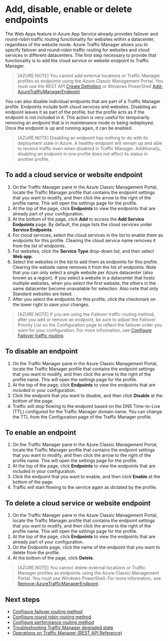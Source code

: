 <properties
    pageTitle="Manage endpoints in Azure Traffic Manager | Azure"
    description="This article will help you add, remove, enable and disable endpoints from Azure Traffic Manager."
    services="traffic-manager"
    documentationcenter=""
    author="kumudd"
    manager="timlt"
    editor="tysonn" />
<tags
    ms.assetid="038270d1-28ba-4078-9c5d-37fc5d683be6"
    ms.service="traffic-manager"
    ms.devlang="na"
    ms.topic="get-started-article"
    ms.tgt_pltfrm="na"
    ms.workload="infrastructure-services"
    ms.date="03/17/2016"
    wacn.date=""
    ms.author="kumud" />

# Add, disable, enable or delete endpoints

The Web Apps feature in Azure App Service already provides failover and round-robin traffic routing functionality for websites within a datacenter, regardless of the website mode. Azure Traffic Manager allows you to specify failover and round-robin traffic routing for websites and cloud services in different datacenters. The first step necessary to provide that functionality is to add the cloud service or website endpoint to Traffic Manager.

> [AZURE.NOTE]
> You cannot add external locations or Traffic Manager profiles as endpoints using the Azure Classic Management Portal. You must use the REST API [Create Definition](https://msdn.microsoft.com/zh-cn/library/azure/hh758257.aspx) or Windows PowerShell [Add-AzureTrafficManagerEndpoint](https://msdn.microsoft.com/zh-cn/library/dn690257.aspx).

You can also disable individual endpoints that are part of a Traffic Manager profile. Endpoints include both cloud services and websites. Disabling an endpoint leaves it as part of the profile, but the profile acts as if the endpoint is not included in it. This action is very useful for temporarily removing an endpoint that is in maintenance mode or being redeployed. Once the endpoint is up and running again, it can be enabled.

> [AZURE.NOTE]
> Disabling an endpoint has nothing to do with its deployment state in Azure. A healthy endpoint will remain up and able to receive traffic even when disabled in Traffic Manager. Additionally, disabling an endpoint in one profile does not affect its status in another profile.

## To add a cloud service or website endpoint

1. On the Traffic Manager pane in the Azure Classic Management Portal, locate the Traffic Manager profile that contains the endpoint settings that you want to modify, and then click the arrow to the right of the profile name. This will open the settings page for the profile.
2. At the top of the page, click **Endpoints** to view the endpoints that are already part of your configuration.
3. At the bottom of the page, click **Add** to access the **Add Service Endpoints** page. By default, the page lists the cloud services under **Service Endpoints**.
4. For cloud services, select the cloud services in the list to enable them as endpoints for this profile. Clearing the cloud service name removes it from the list of endpoints.
5. For websites, click the **Service Type** drop-down list, and then select **Web app**.
6. Select the websites in the list to add them as endpoints for this profile. Clearing the website name removes it from the list of endpoints. Note that you can only select a single website per Azure datacenter (also known as a region). If you select a website in a datacenter that hosts multiple websites, when you select the first website, the others in the same datacenter become unavailable for selection. Also note that only Standard websites are listed.
7. After you select the endpoints for this profile, click the checkmark on the lower right to save your changes.

> [AZURE.NOTE]
> If you are using the *Failover* traffic routing method, after you add or remove an endpoint, be sure to adjust the Failover Priority List on the Configuration page to reflect the failover order you want for your configuration. For more information, see [Configure Failover traffic routing](/documentation/articles/traffic-manager-configure-failover-routing-method/).

## To disable an endpoint

1. On the Traffic Manager pane in the Azure Classic Management Portal, locate the Traffic Manager profile that contains the endpoint settings that you want to modify, and then click the arrow to the right of the profile name. This will open the settings page for the profile.
2. At the top of the page, click **Endpoints** to view the endpoints that are included in your configuration.
3. Click the endpoint that you want to disable, and then click **Disable** at the bottom of the page.
4. Traffic will stop flowing to the endpoint based on the DNS Time-to-Live (TTL) configured for the Traffic Manager domain name. You can change the TTL from the Configuration page of the Traffic Manager profile.

## To enable an endpoint

1. On the Traffic Manager pane in the Azure Classic Management Portal, locate the Traffic Manager profile that contains the endpoint settings that you want to modify, and then click the arrow to the right of the profile name. This will open the settings page for the profile.
2. At the top of the page, click **Endpoints** to view the endpoints that are included in your configuration.
3. Click the endpoint that you want to enable, and then click **Enable** at the bottom of the page.
4. Traffic will start flowing to the service again as dictated by the profile.

## To delete a cloud service or website endpoint

1. On the Traffic Manager pane in the Azure Classic Management Portal, locate the Traffic Manager profile that contains the endpoint settings that you want to modify, and then click the arrow to the right of the profile name. This will open the settings page for the profile.
2. At the top of the page, click **Endpoints** to view the endpoints that are already part of your configuration.
3. On the Endpoints page, click the name of the endpoint that you want to delete from the profile.
4. At the bottom of the page, click **Delete**.

> [AZURE.NOTE]
> You cannot delete external locations or Traffic Manager profiles as endpoints using the Azure Classic Management Portal. You must use Windows PowerShell. For more information, see [Remove-AzureTrafficManagerEndpoint](https://msdn.microsoft.com/zh-cn/library/dn690251.aspx).

## Next steps

* [Configure failover routing method](/documentation/articles/traffic-manager-configure-failover-routing-method/)
* [Configure round robin routing method](/documentation/articles/traffic-manager-configure-round-robin-routing-method/)
* [Configure performance routing method](/documentation/articles/traffic-manager-configure-performance-routing-method/)
* [Troubleshooting Traffic Manager degraded state](/documentation/articles/traffic-manager-troubleshooting-degraded/)
* [Operations on Traffic Manager (REST API Reference)](https://msdn.microsoft.com/zh-cn/library/hh758255.aspx)